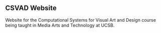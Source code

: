 
## CSVAD Website

Website for the Computational Systems for Visual Art and Design course being taught in Media Arts and Technology at UCSB.

